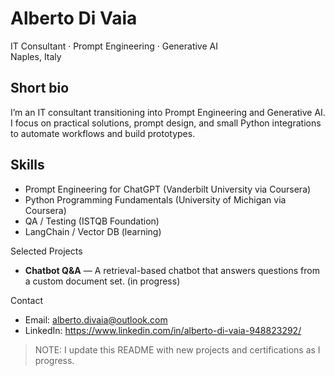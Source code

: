 # Alberto Di Vaia
IT Consultant · Prompt Engineering · Generative AI  
Naples, Italy

## **Short bio**
I’m an IT consultant transitioning into Prompt Engineering and Generative AI. I focus on practical solutions, prompt design, and small Python integrations to automate workflows and build prototypes.

## Skills
- Prompt Engineering for ChatGPT (Vanderbilt University via Coursera)
- Python Programming Fundamentals (University of Michigan via Coursera)
- QA / Testing (ISTQB Foundation)
- LangChain / Vector DB (learning)

Selected Projects
- **Chatbot Q&A** — A retrieval-based chatbot that answers questions from a custom document set. (in progress)

Contact
- Email: alberto.divaia@outlook.com
- LinkedIn: https://www.linkedin.com/in/alberto-di-vaia-948823292/

> NOTE: I update this README with new projects and certifications as I progress.

<!--
**AlbertoDiVaia/albertodivaia** is a ✨ _special_ ✨ repository because its `README.md` (this file) appears on your GitHub profile.

Here are some ideas to get you started:

- 🔭 I’m currently working on ...
- 🌱 I’m currently learning ...
- 👯 I’m looking to collaborate on ...
- 🤔 I’m looking for help with ...
- 💬 Ask me about ...
- 📫 How to reach me: ...
- 😄 Pronouns: ...
- ⚡ Fun fact: ...
-->
